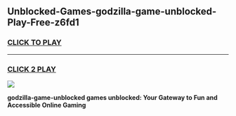 
## Unblocked-Games-godzilla-game-unblocked-Play-Free-z6fd1
<h3>
<a href="https://premium76.site?title=godzilla-game-unblocked&ref=18A1">CLICK TO PLAY</a></h3>
<hr>

<h3>
<a href="https://premium76.site?title=godzilla-game-unblocked&ref=18A1">CLICK 2 PLAY</a>
  
</h3>

<a href="https://premium76.site?title=godzilla-game-unblocked&ref=18A1"><img src="https://clearcache.store/games.png"></a>


**godzilla-game-unblocked games unblocked: Your Gateway to Fun and Accessible Online Gaming**
